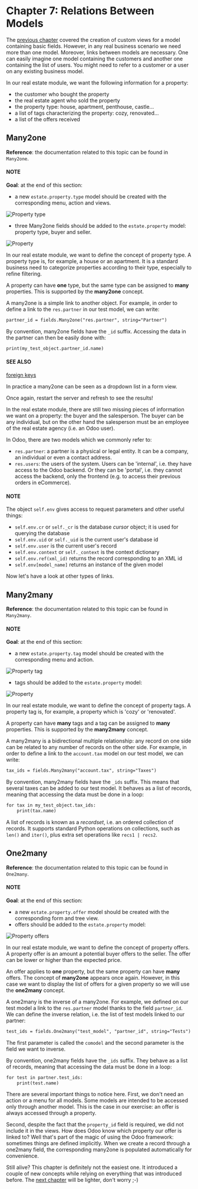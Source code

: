 # Chapter 7: Relations Between Models

The [previous chapter](developer/tutorials/server_framework_101/06_basicviews.md) covered the creation of custom
views for a model containing basic fields. However, in any real business scenario we need more than
one model. Moreover, links between models are necessary. One can easily imagine one model containing
the customers and another one containing the list of users. You might need to refer to a customer
or a user on any existing business model.

In our real estate module, we want the following information for a property:

- the customer who bought the property
- the real estate agent who sold the property
- the property type: house, apartment, penthouse, castle...
- a list of tags characterizing the property: cozy, renovated...
- a list of the offers received

## Many2one

**Reference**: the documentation related to this topic can be found in
`Many2one`.

#### NOTE
**Goal**: at the end of this section:

- a new `estate.property.type` model should be created with the corresponding menu, action and views.

![Property type](../../../.gitbook/assets/property_type.png)
- three Many2one fields should be added to the `estate.property` model: property type, buyer and seller.

![Property](../../../.gitbook/assets/property_many2one.png)

In our real estate module, we want to define the concept of property type. A property type
is, for example, a house or an apartment. It is a standard business need to categorize
properties according to their type, especially to refine filtering.

A property can have **one** type, but the same type can be assigned to **many** properties.
This is supported by the **many2one** concept.

A many2one is a simple link to another object. For example, in order to define a link to the
`res.partner` in our test model, we can write:

```default
partner_id = fields.Many2one("res.partner", string="Partner")
```

By convention, many2one fields have the `_id` suffix. Accessing the data in the partner
can then be easily done with:

```default
print(my_test_object.partner_id.name)
```

#### SEE ALSO
[foreign keys](https://www.postgresql.org/docs/12/tutorial-fk.html)

In practice a many2one can be seen as a dropdown list in a form view.

Once again, restart the server and refresh to see the results!

In the real estate module, there are still two missing pieces of information we want on a property:
the buyer and the salesperson. The buyer can be any individual, but on the other hand the
salesperson must be an employee of the real estate agency (i.e. an Odoo user).

In Odoo, there are two models which we commonly refer to:

- `res.partner`: a partner is a physical or legal entity. It can be a company, an individual or
  even a contact address.
- `res.users`: the users of the system. Users can be 'internal', i.e. they have
  access to the Odoo backend. Or they can be 'portal', i.e. they cannot access the backend, only the
  frontend (e.g. to access their previous orders in eCommerce).

#### NOTE
The object `self.env` gives access to request parameters and other useful
things:

- `self.env.cr` or `self._cr` is the database *cursor* object; it is
  used for querying the database
- `self.env.uid` or `self._uid` is the current user's database id
- `self.env.user` is the current user's record
- `self.env.context` or `self._context` is the context dictionary
- `self.env.ref(xml_id)` returns the record corresponding to an XML id
- `self.env[model_name]` returns an instance of the given model

Now let's have a look at other types of links.

## Many2many

**Reference**: the documentation related to this topic can be found in
`Many2many`.

#### NOTE
**Goal**: at the end of this section:

- a new `estate.property.tag` model should be created with the corresponding menu and action.

![Property tag](../../../.gitbook/assets/property_tag.png)
- tags should be added to the `estate.property` model:

![Property](../../../.gitbook/assets/property_many2many.png)

In our real estate module, we want to define the concept of property tags. A property tag
is, for example, a property which is 'cozy' or 'renovated'.

A property can have **many** tags and a tag can be assigned to **many** properties.
This is supported by the **many2many** concept.

A many2many is a bidirectional multiple relationship: any record on one side can be related to any
number of records on the other side. For example, in order to define a link to the
`account.tax` model on our test model, we can write:

```default
tax_ids = fields.Many2many("account.tax", string="Taxes")
```

By convention, many2many fields have the `_ids` suffix. This means that several taxes can be
added to our test model. It behaves as a list of records, meaning that accessing the data must be
done in a loop:

```default
for tax in my_test_object.tax_ids:
    print(tax.name)
```

A list of records is known as a *recordset*, i.e. an ordered collection of records. It supports
standard Python operations on collections, such as `len()` and `iter()`, plus extra set
operations like `recs1 | recs2`.

## One2many

**Reference**: the documentation related to this topic can be found in
`One2many`.

#### NOTE
**Goal**: at the end of this section:

- a new `estate.property.offer` model should be created with the corresponding form and tree view.
- offers should be added to the `estate.property` model:

![Property offers](../../../.gitbook/assets/property_offer.png)

In our real estate module, we want to define the concept of property offers. A property offer
is an amount a potential buyer offers to the seller. The offer can be lower or higher than the
expected price.

An offer applies to **one** property, but the same property can have **many** offers.
The concept of **many2one** appears once again. However, in this case we want to display the list
of offers for a given property so we will use the **one2many** concept.

A one2many is the inverse of a many2one. For example, we defined
on our test model a link to the `res.partner` model thanks to the field `partner_id`.
We can define the inverse relation, i.e. the list of test models linked to our partner:

```default
test_ids = fields.One2many("test_model", "partner_id", string="Tests")
```

The first parameter is called the `comodel` and the second parameter is the field we want to
inverse.

By convention, one2many fields have the `_ids` suffix. They behave as a list of records, meaning
that accessing the data must be done in a loop:

```default
for test in partner.test_ids:
    print(test.name)
```

There are several important things to notice here. First, we don't need an action or a menu for all
models. Some models are intended to be accessed only through another model. This is the case in our
exercise: an offer is always accessed through a property.

Second, despite the fact that the `property_id` field is required, we did not include it in the
views. How does Odoo know which property our offer is linked to? Well that's part of the
magic of using the Odoo framework: sometimes things are defined implicitly. When we create
a record through a one2many field, the corresponding many2one is populated automatically
for convenience.

Still alive? This chapter is definitely not the easiest one. It introduced a couple of new concepts
while relying on everything that was introduced before. The
[next chapter](developer/tutorials/server_framework_101/08_compute_onchange.md) will be lighter, don't worry ;-)

